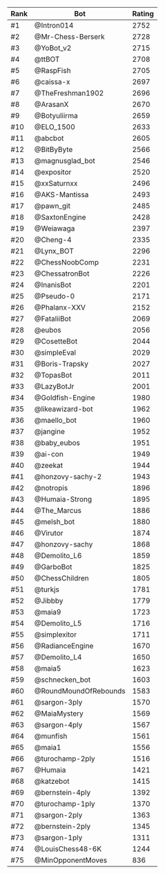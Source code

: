 Rank|Bot|Rating
---|---|---
#1|@Intron014|2752
#2|@Mr-Chess-Berserk|2728
#3|@YoBot_v2|2715
#4|@ttBOT|2708
#5|@RaspFish|2705
#6|@caissa-x|2697
#7|@TheFreshman1902|2696
#8|@ArasanX|2670
#9|@Botyuliirma|2659
#10|@ELO_1500|2633
#11|@abcbot|2605
#12|@BitByByte|2566
#13|@magnusglad_bot|2546
#14|@expositor|2520
#15|@xxSaturnxx|2496
#16|@AKS-Mantissa|2493
#17|@pawn_git|2485
#18|@SaxtonEngine|2428
#19|@Weiawaga|2397
#20|@Cheng-4|2335
#21|@Lynx_BOT|2296
#22|@ChessNoobComp|2231
#23|@ChessatronBot|2226
#24|@InanisBot|2201
#25|@Pseudo-0|2171
#26|@Phalanx-XXV|2152
#27|@FataliiBot|2069
#28|@eubos|2056
#29|@CosetteBot|2044
#30|@simpleEval|2029
#31|@Boris-Trapsky|2027
#32|@TopasBot|2011
#33|@LazyBotJr|2001
#34|@Goldfish-Engine|1980
#35|@likeawizard-bot|1962
#36|@maello_bot|1960
#37|@jangine|1952
#38|@baby_eubos|1951
#39|@ai-con|1949
#40|@zeekat|1944
#41|@honzovy-sachy-2|1943
#42|@notropis|1896
#43|@Humaia-Strong|1895
#44|@The_Marcus|1886
#45|@melsh_bot|1880
#46|@Virutor|1874
#47|@honzovy-sachy|1868
#48|@Demolito_L6|1859
#49|@GarboBot|1825
#50|@ChessChildren|1805
#51|@turkjs|1781
#52|@Jibbby|1779
#53|@maia9|1723
#54|@Demolito_L5|1716
#55|@simplexitor|1711
#56|@RadianceEngine|1670
#57|@Demolito_L4|1650
#58|@maia5|1623
#59|@schnecken_bot|1603
#60|@RoundMoundOfRebounds|1583
#61|@sargon-3ply|1570
#62|@MaiaMystery|1569
#63|@sargon-4ply|1567
#64|@munfish|1561
#65|@maia1|1556
#66|@turochamp-2ply|1516
#67|@Humaia|1421
#68|@katzebot|1415
#69|@bernstein-4ply|1392
#70|@turochamp-1ply|1370
#71|@sargon-2ply|1363
#72|@bernstein-2ply|1345
#73|@sargon-1ply|1311
#74|@LouisChess48-6K|1244
#75|@MinOpponentMoves|836
